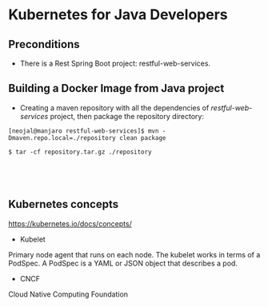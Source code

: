 # Kubernetes for Java Developers

## Preconditions

* There is a Rest Spring Boot project: restful-web-services.

## Building a Docker Image from Java project 

* Creating a maven repository with all the dependencies of *restful-web-services* 
project, then package the repository directory:

```commandline
[neojal@manjaro restful-web-services]$ mvn -Dmaven.repo.local=./repository clean package

$ tar -cf repository.tar.gz ./repository
```

```commandline
```


```commandline
```


```commandline
```


```commandline
```

    
## Kubernetes concepts

https://kubernetes.io/docs/concepts/





* Kubelet

Primary node agent that runs on each node. The kubelet works in terms of a 
PodSpec. A PodSpec is a YAML or JSON object that describes a pod.

* CNCF

Cloud Native Computing Foundation


